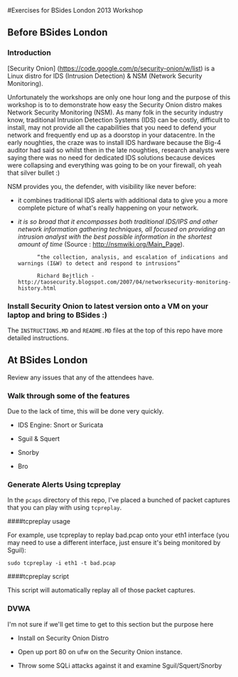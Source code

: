 #Exercises for BSides London 2013 Workshop


## Before BSides London

### Introduction

[Security Onion] (https://code.google.com/p/security-onion/w/list) is a Linux distro for IDS (Intrusion Detection) & NSM (Network Security Monitoring).

Unfortunately the workshops are only one hour long and the purpose of this workshop is to to demonstrate how easy the Security Onion distro makes Network Security Monitoring (NSM). As many folk in the security industry know, traditional Intrusion Detection Systems (IDS) can be costly, difficult to install, may not provide all the capabilities that you need to defend your network and frequently end up as a doorstop in your datacentre. In the early noughties, the craze was to install IDS hardware because the Big-4 auditor had said so whilst then in the late noughties, research analysts were saying there was no need for dedicated IDS solutions because devices were collapsing and everything was going to be on your firewall, oh yeah that silver bullet :)

NSM provides you, the defender, with visibility like never before:

- it combines traditional IDS alerts with additional data to give you a more complete picture of what's really happening on your network.

- _it is so broad that it encompasses both traditional IDS/IPS and other network information gathering techniques, all focused on providing an intrusion analyst with the best possible information in the shortest amount of time_ (Source : http://nsmwiki.org/Main_Page).

            “the collection, analysis, and escalation of indications and warnings (I&W) to detect and respond to intrusions”

            Richard Bejtlich - http://taosecurity.blogspot.com/2007/04/networksecurity-monitoring-history.html

### Install Security Onion to latest version onto a VM on your laptop and bring to BSides :) 

The `INSTRUCTIONS.MD` and `README.MD` files at the top of this repo have more detailed instructions.

## At BSides London

Review any issues that any of the attendees have.

### Walk through some of the features

Due to the lack of time, this will be done very quickly.

- IDS Engine: Snort or Suricata

- Sguil & Squert

- Snorby

- Bro

### Generate Alerts Using tcpreplay

In the `pcaps` directory of this repo, I've placed a bunched of packet captures that you can play with using `tcpreplay`.

####tcpreplay usage

For example, use tcpreplay to replay bad.pcap onto your eth1 interface (you may need to use a different interface, just ensure it's being monitored by Sguil):

    sudo tcpreplay -i eth1 -t bad.pcap

####tcpreplay script

This script will automatically replay all of those packet captures.

### DVWA

I'm not sure if we'll get time to get to this section but the purpose here

- Install on Security Onion Distro

- Open up port 80 on ufw on the Security Onion instance.

- Throw some SQLi attacks against it and examine Sguil/Squert/Snorby
